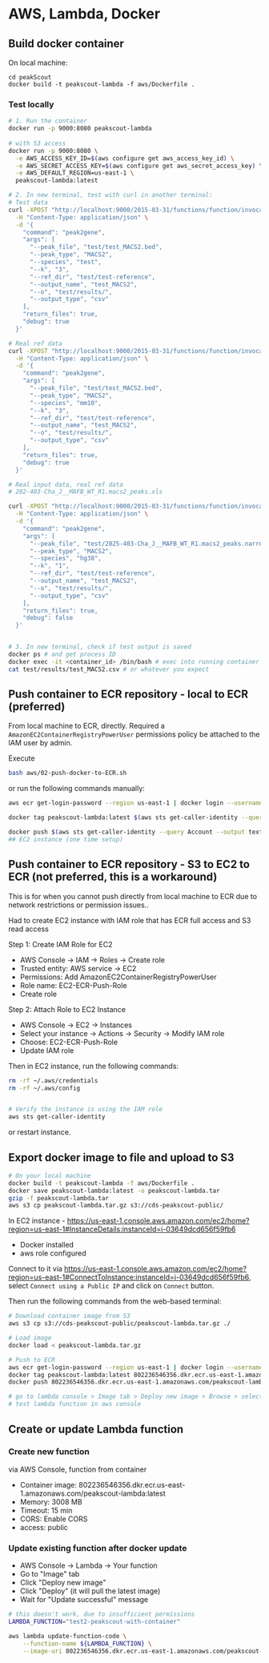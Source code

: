 
# AWS, Lambda, Docker
## Build docker container

On local machine:

```
cd peakScout
docker build -t peakscout-lambda -f aws/Dockerfile .
```
### Test locally

```sh
# 1. Run the container
docker run -p 9000:8080 peakscout-lambda
 
# with S3 access
docker run -p 9000:8080 \
  -e AWS_ACCESS_KEY_ID=$(aws configure get aws_access_key_id) \
  -e AWS_SECRET_ACCESS_KEY=$(aws configure get aws_secret_access_key) \
  -e AWS_DEFAULT_REGION=us-east-1 \
  peakscout-lambda:latest

# 2. In new terminal, test with curl in another terminal:
# Test data
curl -XPOST "http://localhost:9000/2015-03-31/functions/function/invocations" \
  -H "Content-Type: application/json" \
  -d '{
    "command": "peak2gene",
    "args": [
      "--peak_file", "test/test_MACS2.bed",
      "--peak_type", "MACS2", 
      "--species", "test",
      "--k", "3",
      "--ref_dir", "test/test-reference",
      "--output_name", "test_MACS2",
      "--o", "test/results/",
      "--output_type", "csv"
    ],
    "return_files": true,
    "debug": true
  }'

# Real ref data
curl -XPOST "http://localhost:9000/2015-03-31/functions/function/invocations" \
  -H "Content-Type: application/json" \
  -d '{
    "command": "peak2gene",
    "args": [
      "--peak_file", "test/test_MACS2.bed",
      "--peak_type", "MACS2",
      "--species", "mm10",
      "--k", "3",
      "--ref_dir", "test/test-reference",
      "--output_name", "test_MACS2",
      "--o", "test/results/",
      "--output_type", "csv"
    ],
    "return_files": true,
    "debug": true
  }'

# Real input data, real ref data
# 202-403-Cha_J__MAFB_WT_R1.macs2_peaks.xls

curl -XPOST "http://localhost:9000/2015-03-31/functions/function/invocations" \
  -H "Content-Type: application/json" \
  -d '{
    "command": "peak2gene",
    "args": [
      "--peak_file", "test/2025-403-Cha_J__MAFB_WT_R1.macs2_peaks.narrowPeak",
      "--peak_type", "MACS2",
      "--species", "hg38",
      "--k", "1",
      "--ref_dir", "test/test-reference",
      "--output_name", "test_MACS2",
      "--o", "test/results/",
      "--output_type", "csv"
    ],
    "return_files": true,
    "debug": false
  }'


# 3. In new terminal, check if test output is saved
docker ps # and get process ID
docker exec -it <container_id> /bin/bash # exec into running container (from step 1)
cat test/results/test_MACS2.csv # or whatever you expect
```


## Push container to ECR repository - local to ECR (preferred)

From local machine to ECR, directly. Required a ` AmazonEC2ContainerRegistryPowerUser` permissions policy be attached to the IAM user by admin.

Execute
```sh
bash aws/02-push-docker-to-ECR.sh
```
or run the following commands manually:

```sh
aws ecr get-login-password --region us-east-1 | docker login --username AWS --password-stdin $(aws sts get-caller-identity --query Account --output text).dkr.ecr.us-east-1.amazonaws.com

docker tag peakscout-lambda:latest $(aws sts get-caller-identity --query Account --output text).dkr.ecr.us-east-1.amazonaws.com/peakscout-lambda:latest

docker push $(aws sts get-caller-identity --query Account --output text).dkr.ecr.us-east-1.amazonaws.com/peakscout-lambda:latest
## EC2 instance (one time setup)
```

## Push container to ECR repository - S3 to EC2 to ECR (not preferred, this is a workaround)

This is for when you cannot push directly from local machine to ECR due to network restrictions or permission issues..

Had to create EC2 instance with IAM role that has ECR full access and S3 read access

Step 1: Create IAM Role for EC2

* AWS Console → IAM → Roles → Create role
* Trusted entity: AWS service → EC2
* Permissions: Add AmazonEC2ContainerRegistryPowerUser
* Role name: EC2-ECR-Push-Role
* Create role

Step 2: Attach Role to EC2 Instance

* AWS Console → EC2 → Instances
* Select your instance → Actions → Security → Modify IAM role
* Choose: EC2-ECR-Push-Role
* Update IAM role

Then in EC2 instance, run the following commands:
```sh
rm -rf ~/.aws/credentials
rm -rf ~/.aws/config


# Verify the instance is using the IAM role
aws sts get-caller-identity
```

or restart instance.

## Export docker image to file and upload to S3

```sh
# On your local machine
docker build -t peakscout-lambda -f aws/Dockerfile .
docker save peakscout-lambda:latest -o peakscout-lambda.tar
gzip -f peakscout-lambda.tar
aws s3 cp peakscout-lambda.tar.gz s3://cds-peakscout-public/
```

In EC2 instance - https://us-east-1.console.aws.amazon.com/ec2/home?region=us-east-1#InstanceDetails:instanceId=i-03649dcd656f59fb6
* Docker installed
* aws role configured

Connect to it via https://us-east-1.console.aws.amazon.com/ec2/home?region=us-east-1#ConnectToInstance:instanceId=i-03649dcd656f59fb6, select `Connect using a Public IP` and click on `Connect` button.

Then run the following commands from the web-based terminal:

```sh
# Download container image from S3
aws s3 cp s3://cds-peakscout-public/peakscout-lambda.tar.gz ./

# Load image
docker load < peakscout-lambda.tar.gz

# Push to ECR
aws ecr get-login-password --region us-east-1 | docker login --username AWS --password-stdin 802236546356.dkr.ecr.us-east-1.amazonaws.com
docker tag peakscout-lambda:latest 802236546356.dkr.ecr.us-east-1.amazonaws.com/peakscout-lambda:latest
docker push 802236546356.dkr.ecr.us-east-1.amazonaws.com/peakscout-lambda:latest

# go to lambda console > Image tab > Deploy new image > Browse > select newest/latest and deploy
# test lambda function in aws console
```




## Create or update Lambda function

### Create new function

via AWS Console, function from container
* Container image: 802236546356.dkr.ecr.us-east-1.amazonaws.com/peakscout-lambda:latest
* Memory: 3008 MB
* Timeout: 15 min
* CORS: Enable CORS
* access: public

### Update existing function after docker update

* AWS Console → Lambda → Your function
* Go to "Image" tab
* Click "Deploy new image"
* Click "Deploy" (it will pull the latest image)
* Wait for "Update successful" message


```sh
# this doesn't work, due to insufficient permissions
LAMBDA_FUNCTION="test2-peakscout-with-container"

aws lambda update-function-code \
    --function-name ${LAMBDA_FUNCTION} \
    --image-uri 802236546356.dkr.ecr.us-east-1.amazonaws.com/peakscout-lambda:latest
```


